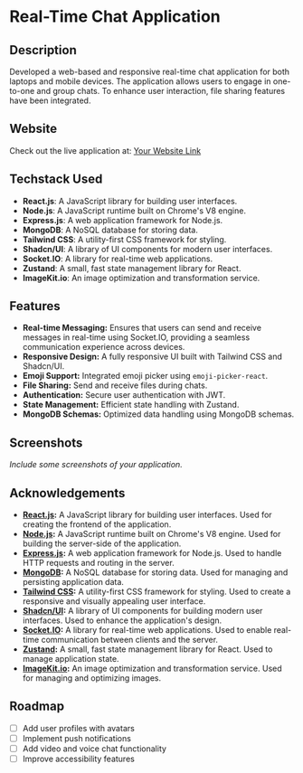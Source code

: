 # Real-Time Chat Application

## Description
Developed a web-based and responsive real-time chat application for both laptops and mobile devices. The application allows users to engage in one-to-one and group chats. To enhance user interaction, file sharing features have been integrated.

## Website

Check out the live application at: [Your Website Link](http://example.com)

## Techstack Used

- **React.js**: A JavaScript library for building user interfaces.
- **Node.js**: A JavaScript runtime built on Chrome's V8 engine.
- **Express.js**: A web application framework for Node.js.
- **MongoDB**: A NoSQL database for storing data.
- **Tailwind CSS**: A utility-first CSS framework for styling.
- **Shadcn/UI**: A library of UI components for modern user interfaces.
- **Socket.IO**: A library for real-time web applications.
- **Zustand**: A small, fast state management library for React.
- **ImageKit.io**: An image optimization and transformation service.

## Features

- **Real-time Messaging:** Ensures that users can send and receive messages in real-time using Socket.IO, providing a seamless communication experience across devices.
- **Responsive Design:** A fully responsive UI built with Tailwind CSS and Shadcn/UI.
- **Emoji Support:** Integrated emoji picker using `emoji-picker-react`.
- **File Sharing:** Send and receive files during chats.
- **Authentication:** Secure user authentication with JWT.
- **State Management:** Efficient state handling with Zustand.
- **MongoDB Schemas:** Optimized data handling using MongoDB schemas.

## Screenshots

*Include some screenshots of your application.*

## Acknowledgements

- **[React.js](https://reactjs.org/):** A JavaScript library for building user interfaces. Used for creating the frontend of the application.
- **[Node.js](https://nodejs.org/):** A JavaScript runtime built on Chrome's V8 engine. Used for building the server-side of the application.
- **[Express.js](https://expressjs.com/):** A web application framework for Node.js. Used to handle HTTP requests and routing in the server.
- **[MongoDB](https://www.mongodb.com/):** A NoSQL database for storing data. Used for managing and persisting application data.
- **[Tailwind CSS](https://tailwindcss.com/):** A utility-first CSS framework for styling. Used to create a responsive and visually appealing user interface.
- **[Shadcn/UI](https://shadcn.dev/):** A library of UI components for building modern user interfaces. Used to enhance the application's design.
- **[Socket.IO](https://socket.io/):** A library for real-time web applications. Used to enable real-time communication between clients and the server.
- **[Zustand](https://zustand-demo.pmnd.rs/):** A small, fast state management library for React. Used to manage application state.
- **[ImageKit.io](https://imagekit.io/):** An image optimization and transformation service. Used for managing and optimizing images.


## Roadmap

- [ ] Add user profiles with avatars
- [ ] Implement push notifications
- [ ] Add video and voice chat functionality
- [ ] Improve accessibility features
